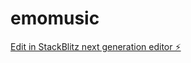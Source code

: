 # emomusic

[Edit in StackBlitz next generation editor ⚡️](https://stackblitz.com/~/github.com/vaishakh3/emomusic)